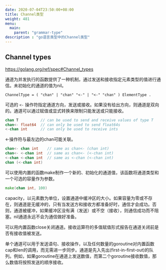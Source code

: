 ```yaml
---
date: 2020-07-04T23:50:00+08:00
title: Channel类型
weight: 481
menu:
  main:
    parent: "grammar-type"
description : "go语言类型中的Channel类型"
---
```


## Channel types

https://golang.org/ref/spec#Channel_types

通道为并发执行的函数提供了一种机制，通过发送和接收指定元素类型的值进行通信。未初始化的通道的值为nil。

```
ChannelType = ( "chan" | "chan" "<-" | "<-" "chan" ) ElementType .
```

可选的 `<-` 操作符指定通道方向，发送或接收。如果没有给出方向，则通道是双向的。通道可以通过赋值或显式转换来限制只能发送或只能接收。

```go
chan T          // can be used to send and receive values of type T
chan<- float64  // can only be used to send float64s
<-chan int      // can only be used to receive ints
```

<-操作符与最左边的chan可能关联。

```go
chan<- chan int    // same as chan<- (chan int)
chan<- <-chan int  // same as chan<- (<-chan int)
<-chan <-chan int  // same as <-chan (<-chan int)
chan (<-chan int)
```

可以使用内置的函数make制作一个新的、初始化的通道值，该函数将通道类型和一个可选的容量作为参数。

```go
make(chan int, 100)
```

capacity，以元素数为单位，设置通道中缓冲区的大小。如果容量为零或不存在，则通道是无缓冲的，只有当发送方和接收方都准备好时，通信才会成功。否则，通道被缓冲，如果缓冲区没有满（发送）或不空（接收），则通信成功而不阻塞。nil通道永远不会为通信做好准备。

可以用内置函数close关闭通道。接收运算符的多值赋值形式报告在通道关闭前是否有接收值被发送。

单个通道可以用于发送语句、接收操作，以及任何数量的goroutine对内置函数cap和len的调用，而无需进一步同步。通道是先入先出(first-in-first-out)的队列。例如，如果goroutine在通道上发送数值，而第二个goroutine接收数值，那么数值将按照发送的顺序接收。

